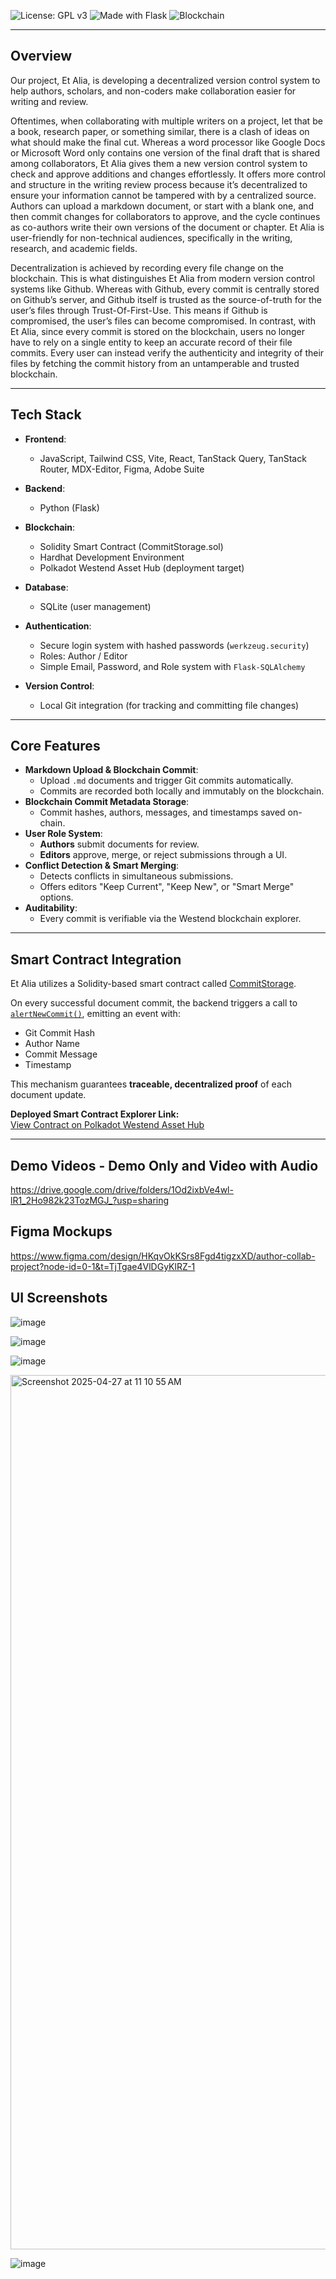 ![License: GPL v3](https://img.shields.io/badge/License-GPLv3-blue.svg)
![Made with Flask](https://img.shields.io/badge/Flask-Backend-blue)
![Blockchain](https://img.shields.io/badge/Blockchain-Polkadot%20Westend%20Asset%20Hub-29ABE2)

---

## Overview

Our project, Et Alia, is developing a decentralized version control system to help authors, scholars, and non-coders make collaboration easier for writing and review.

Oftentimes, when collaborating with multiple writers on a project, let that be a book, research paper, or something similar, there is a clash of ideas on what should make the final cut. Whereas a word processor like Google Docs or Microsoft Word only contains one version of the final draft that is shared among collaborators, Et Alia gives them a new version control system to check and approve additions and changes effortlessly. It offers more control and structure in the writing review process because it’s decentralized to ensure your information cannot be tampered with by a centralized source. Authors can upload a markdown document, or start with a blank one, and then commit changes for collaborators to approve, and the cycle continues as co-authors write their own versions of the document or chapter. Et Alia is user-friendly for non-technical audiences, specifically in the writing, research, and academic fields.

Decentralization is achieved by recording every file change on the blockchain. This is what distinguishes Et Alia from modern version control systems like Github. Whereas with Github, every commit is centrally stored on Github’s server, and Github itself is trusted as the source-of-truth for the user’s files through Trust-Of-First-Use. This means if Github is compromised, the user’s files can become compromised.
In contrast, with Et Alia, since every commit is stored on the blockchain, users no longer have to rely on a single entity to keep an accurate record of their file commits. Every user can instead verify the authenticity and integrity of their files by fetching the commit history from an untamperable and trusted blockchain.


---

## Tech Stack

- **Frontend**:
  - JavaScript, Tailwind CSS, Vite, React, TanStack Query, TanStack Router, MDX-Editor, Figma, Adobe Suite
- **Backend**:
  - Python (Flask)
- **Blockchain**:
  - Solidity Smart Contract (CommitStorage.sol)
  - Hardhat Development Environment
  - Polkadot Westend Asset Hub (deployment target)
- **Database**:
  - SQLite (user management)
- **Authentication**:
  - Secure login system with hashed passwords (`werkzeug.security`)
  - Roles: Author / Editor
  - Simple Email, Password, and Role system with `Flask-SQLAlchemy`
  
- **Version Control**:
  - Local Git integration (for tracking and committing file changes)

---

## Core Features

- **Markdown Upload & Blockchain Commit**:
  - Upload `.md` documents and trigger Git commits automatically.
  - Commits are recorded both locally and immutably on the blockchain.
- **Blockchain Commit Metadata Storage**:
  - Commit hashes, authors, messages, and timestamps saved on-chain.
- **User Role System**:
  - **Authors** submit documents for review.
  - **Editors** approve, merge, or reject submissions through a UI.
- **Conflict Detection & Smart Merging**:
  - Detects conflicts in simultaneous submissions.
  - Offers editors "Keep Current", "Keep New", or "Smart Merge" options.
- **Auditability**:
  - Every commit is verifiable via the Westend blockchain explorer.

---

## Smart Contract Integration

Et Alia utilizes a Solidity-based smart contract called [CommitStorage](./hardhat-blockchain/contracts/CommitStorage.sol).

On every successful document commit, the backend triggers a call to [`alertNewCommit()`](./hardhat-blockchain/contracts/CommitStorage.sol#L7), emitting an event with:

- Git Commit Hash
- Author Name
- Commit Message
- Timestamp

This mechanism guarantees **traceable, decentralized proof** of each document update.

**Deployed Smart Contract Explorer Link:**  
[View Contract on Polkadot Westend Asset Hub](https://blockscout-asset-hub.parity-chains-scw.parity.io/address/0x031a0698CCcB123504d0320b5edC01128529901A)

---

## Demo Videos - Demo Only and Video with Audio
https://drive.google.com/drive/folders/1Od2ixbVe4wl-lR1_2Ho982k23TozMGJ_?usp=sharing

## Figma Mockups
https://www.figma.com/design/HKqvOkKSrs8Fgd4tigzxXD/author-collab-project?node-id=0-1&t=TjTgae4VlDGyKlRZ-1

## UI Screenshots


![image](https://github.com/user-attachments/assets/aa79adcb-7dca-4820-a562-749b829dfc07)

![image](https://github.com/user-attachments/assets/186f5392-ed69-49fa-bfa1-fc6546932102)

![image](https://github.com/user-attachments/assets/edc2e69f-170e-4a39-aff3-28d479232522)

<img width="1399" alt="Screenshot 2025-04-27 at 11 10 55 AM" src="https://github.com/user-attachments/assets/ddc517e2-c36f-4800-97cd-7f74f9b7b8ce" />

![image](https://github.com/user-attachments/assets/089bee68-0fe8-49af-9780-46d85cf20f6f)





